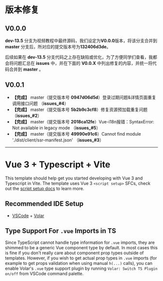 # 版本修复
## V0.0.0
**dev-13.5** 分支为视频教程中最终源码，我们设定为**V0.0.0**版本，将该分支合并到 **master** 分支后，所对应的提交版本号为**132406d3de**。

后续如果在 **dev-13.5** 分支代码之上存在缺陷或优化，为了方便同学们查看，我都会将问题汇总在 **issues** 中，并在下面的 **V0.0.X** 中列出修复的内容，并统一将代码合并到 **master** 。
## V0.0.1
* **【完成】** master（提交版本号 **0947d06d5d**）登录过期问题&详情页面重复调用接口问题 （**issues_#4**）
* **【完成】** master（提交版本号 **5b2b9c3cf8**）修复资源预加载重复问题 （**issues_#2**）
* **【完成】** master（提交版本号 **2018ca12fe**）Vue-i18n报错：SyntaxError: Not available in legacy mode （**issues_#5**）
* **【完成】** master（提交版本号 **49990e91c6**）Cannot find module './dist/client/ssr-manifest.json' （**issues_#3**）

* * *

# Vue 3 + Typescript + Vite

This template should help get you started developing with Vue 3 and Typescript in Vite. The template uses Vue 3 `<script setup>` SFCs, check out the [script setup docs](https://v3.vuejs.org/api/sfc-script-setup.html#sfc-script-setup) to learn more.

## Recommended IDE Setup

- [VSCode](https://code.visualstudio.com/) + [Volar](https://marketplace.visualstudio.com/items?itemName=johnsoncodehk.volar)

## Type Support For `.vue` Imports in TS

Since TypeScript cannot handle type information for `.vue` imports, they are shimmed to be a generic Vue component type by default. In most cases this is fine if you don't really care about component prop types outside of templates. However, if you wish to get actual prop types in `.vue` imports (for example to get props validation when using manual `h(...)` calls), you can enable Volar's `.vue` type support plugin by running `Volar: Switch TS Plugin on/off` from VSCode command palette.

